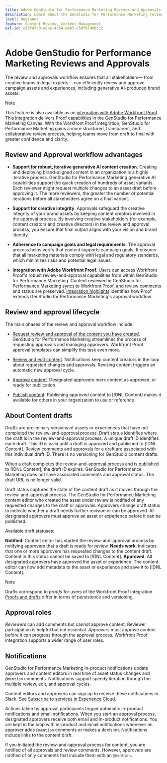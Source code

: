 ```yaml
---
title: Adobe GenStudio for Performance Marketing Reviews and Approvals
description: Learn about the GenStudio for Performance Marketing review and approval process.
level: Beginner
feature: Content Review, Content Management
exl-id: c83f47c0-e8ae-4c54-84b3-c50f67d6b3c2
---
```

# Adobe GenStudio for Performance Marketing Reviews and Approvals

The review and approvals workflow ensures that all stakeholders— from creative teams to legal experts— can efficiently review and approve campaign assets and experiences, including generative AI-produced brand assets.

>[!NOTE]
>
> This feature is also available as an [integration with Adobe Workfront Proof](./proof-integration.md). This integration delivers Proof capabilities in the GenStudio for Performance Marketing Canvas. With the Workfront Proof integration, GenStudio for Performance Marketing gains a more structured, transparent, and collaborative review process, helping teams move from draft to final with greater confidence and clarity. 

## Review and Approval workflow advantages

* **Support for robust, iterative generative AI content creation**. Creating and deploying brand-aligned content in an organization is a highly iterative process. GenStudio for Performance Marketing generative AI capabilities support the quick creation of hundreds of asset variants. Each reviewer might request multiple changes to an asset draft before approving it. The more reviewers, the greater the number of potential iterations before all stakeholders agree on a final variant.

* **Support for creative integrity**. Approvals safeguard the creative integrity of your brand assets by keeping content creators involved in the approval process. By involving creative stakeholders (for example, content creators and creative directors) in the review and approval process, you ensure that final output aligns with your vision and brand identity.

* **Adherence to campaign goals and legal requirements**. The approval process helps verify that content supports campaign goals. It ensures that all marketing materials comply with legal and regulatory standards, which minimizes risks and potential legal issues.

* **Integration with Adobe Workfront Proof**. Users can access Workfront Proof's robust review-and-approval capabilities from within GenStudio for Performance Marketing. Content reviewed in GenStudio for Performance Marketing syncs to Workfront Proof, and review comments and status are preserved. [Integration highlights](./proof-integration.md) identifies how Proof extends GenStudio for Performance Marketing's approval workflow.

## Review and approval lifecycle

The main phases of the review and approval workflow include:

* [Request review and approval of the content you have created](./request-review.md). GenStudio for Performance Marketing streamlines the process of requesting approvals and managing approvers. Workfront Proof approval templates can simplify this task even more.

* [Review and edit content](./review-and-edit.md). Notifications keep content creators in the loop about requested changes and approvals. Revising content triggers an automatic new approval cycle.

* [Approve content](./approve-content.md). Designated approvers mark content as approved, or ready for publication.

* [Publish content](./publish-content.md). Publishing approved content to [!DNL Content] makes it available for others in your organization to use or reference.

## About Content drafts

_Drafts_ are preliminary versions of assets or experiences that have not completed the review-and-approval process. Draft status identifies where the draft is in the review-and-approval process. A unique draft ID identifies each draft. This ID is valid until a draft is approved and published to [!DNL Content]. Review comments and approvals for a draft are associated with this individual draft ID. There is no versioning for GenStudio content drafts.

When a draft completes the review-and-approval process and is published to [!DNL Content], the draft ID expires. GenStudio for Performance Marketing does not save associated comments and approval status. The draft URL is no longer valid.

Draft status captures the state of the content draft as it moves through the review-and-approval process. The GenStudio for Performance Marketing content editor who created the asset under review is notified of any requested changes to the draft or approvals. Approvers change draft status to indicate whether a draft needs further revision or can be approved. All designated approvers must approve an asset or experience before it can be published.

Available draft statuses:

**Notified**: Content editor has started the review-and-approval process by notifying approvers that a draft is ready for review.
**Needs work**: Indicates that one or more approvers has requested changes to the content draft. Content in this status cannot be saved to [!DNL Content].
**Approved**: All designated approvers have approved the asset or experience. The content editor can now add metadata to the asset or experience and save it to [!DNL Content].

>[!NOTE]
>
> Drafts correspond to _proofs_ for users of the Workfront Proof integration. [Proofs and drafts](proof-integration.md#drafts-and-proofs) differ in terms of persistence and versioning.

## Approval roles

_Reviewers_ can add comments but cannot approve content. Reviewer participation is helpful but not essential. _Approvers_ must approve content before it can progress through the approval process. Workfront Proof integration supports a wider range of user roles.

## Notifications

GenStudio for Performance Marketing in-product notifications update approvers and content editors in real time of asset status changes and `@mention` comments. Notifications support speedy iteration through the multiple review, edit, and approval cycles.

Content editors and approvers can sign up to receive these notifications in Slack. See [Subscribe to services in Experience Cloud](https://experienceleague.adobe.com/en/docs/core-services/interface/features/account-preferences#slack).

Actions taken by approval participants trigger automatic in-product notifications and email notifications. When you start an approval process, designated approvers receive both email and in-product notifications. You are kept in the loop with in-product and email notifications whenever an approver adds `@mention` comments or makes a decision. Notifications include links to the content draft.

If you initiated the review-and-approval process for content, you are notified of all approvals and review comments. However, approvers are notified of only comments that include them with an `@mention`.
